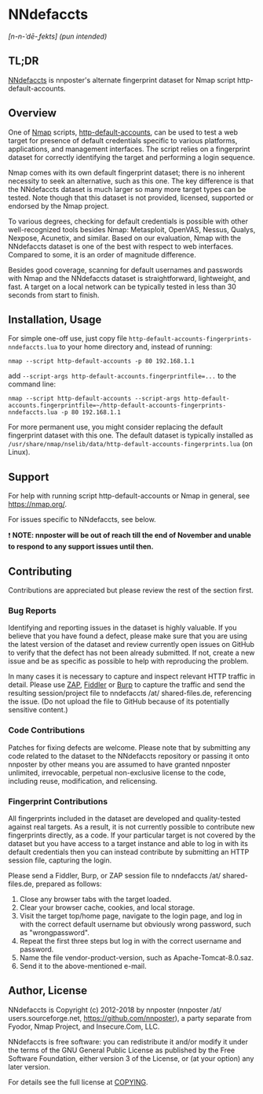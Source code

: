 # NNdefaccts
*[n-n-ˈdē-ˌfekts] (pun intended)*

## TL;DR
[NNdefaccts](https://github.com/nnposter/nndefaccts/) is nnposter's alternate fingerprint dataset for Nmap script http-default-accounts.

## Overview
One of [Nmap](https://nmap.org/) scripts, [http-default-accounts](https://nmap.org/nsedoc/scripts/http-default-accounts.html), can be used to test a web target for presence of default credentials specific to various platforms, applications, and management interfaces. The script relies on a fingerprint dataset for correctly identifying the target and performing a login sequence.

Nmap comes with its own default fingerprint dataset; there is no inherent necessity to seek an alternative, such as this one. The key difference is that the NNdefaccts dataset is much larger so many more target types can be tested. Note though that this dataset is not provided, licensed, supported or endorsed by the Nmap project.

To various degrees, checking for default credentials is possible with other well-recognized tools besides Nmap: Metasploit, OpenVAS, Nessus, Qualys, Nexpose, Acunetix, and similar. Based on our evaluation, Nmap with the NNdefaccts dataset is one of the best with respect to web interfaces. Compared to some, it is an order of magnitude difference.

Besides good coverage, scanning for default usernames and passwords with Nmap and the NNdefaccts dataset is straightforward, lightweight, and fast. A target on a local network can be typically tested in less than 30 seconds from start to finish.

## Installation, Usage
For simple one-off use, just copy file `http-default-accounts-fingerprints-nndefaccts.lua` to your home directory and, instead of running:
```
nmap --script http-default-accounts -p 80 192.168.1.1
```
add `--script-args http-default-accounts.fingerprintfile=...` to the command line:
```
nmap --script http-default-accounts --script-args http-default-accounts.fingerprintfile=~/http-default-accounts-fingerprints-nndefaccts.lua -p 80 192.168.1.1
```
For more permanent use, you might consider replacing the default fingerprint dataset with this one. The default dataset is typically installed as `/usr/share/nmap/nselib/data/http-default-accounts-fingerprints.lua` (on Linux).

## Support
For help with running script http-default-accounts or Nmap in general, see https://nmap.org/.

For issues specific to NNdefaccts, see below.

:exclamation: **NOTE: nnposter will be out of reach till the end of November and unable to respond to any support issues until then.**

## Contributing
Contributions are appreciated but please review the rest of the section first.

### Bug Reports
Identifying and reporting issues in the dataset is highly valuable. If you believe that you have found a defect, please make sure that you are using the latest version of the dataset and review currently open issues on GitHub to verify that the defect has not been already submitted. If not, create a new issue and be as specific as possible to help with reproducing the problem.

In many cases it is necessary to capture and inspect relevant HTTP traffic in detail. Please use [ZAP](https://www.owasp.org/index.php/OWASP_Zed_Attack_Proxy_Project), [Fiddler](https://www.telerik.com/download/fiddler) or [Burp](https://portswigger.net/burp) to capture the traffic and send the resulting session/project file to nndefaccts /at/ shared-files.de, referencing the issue. (Do not upload the file to GitHub because of its potentially sensitive content.)

### Code Contributions
Patches for fixing defects are welcome. Please note that by submitting any code related to the dataset to the NNdefaccts repository or passing it onto nnposter by other means you are assumed to have granted nnposter unlimited, irrevocable, perpetual non-exclusive license to the code, including reuse, modification, and relicensing.

### Fingerprint Contributions
All fingerprints included in the dataset are developed and quality-tested against real targets. As a result, it is not currently possible to contribute new fingerprints directly, as a code. If your particular target is not covered by the dataset but you have access to a target instance and able to log in with its default credentials then you can instead contribute by submitting an HTTP session file, capturing the login.

Please send a Fiddler, Burp, or ZAP session file to nndefaccts /at/ shared-files.de, prepared as follows:
1. Close any browser tabs with the target loaded.
1. Clear your browser cache, cookies, and local storage.
1. Visit the target top/home page, navigate to the login page, and log in with the correct default username but obviously wrong password, such as "wrongpassword".
1. Repeat the first three steps but log in with the correct username and password.
1. Name the file vendor-product-version, such as Apache-Tomcat-8.0.saz.
1. Send it to the above-mentioned e-mail.

## Author, License
NNdefaccts is Copyright (c) 2012-2018 by nnposter (nnposter /at/ users.sourceforge.net, https://github.com/nnposter), a party separate from Fyodor, Nmap Project, and Insecure.Com, LLC.

NNdefaccts is free software: you can redistribute it and/or modify it under the terms of the GNU General Public License as published by the Free Software Foundation, either version 3 of the License, or (at your option) any later version.

For details see the full license at [COPYING](https://github.com/nnposter/nndefaccts/blob/master/COPYING).
